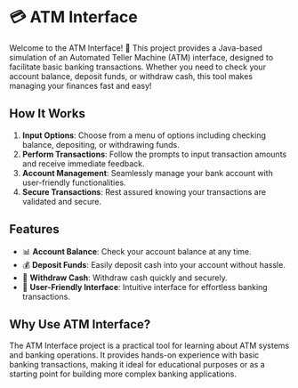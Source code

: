 # 💳 ATM Interface

Welcome to the ATM Interface! 💼 This project provides a Java-based simulation of an Automated Teller Machine (ATM) interface, designed to facilitate basic banking transactions. Whether you need to check your account balance, deposit funds, or withdraw cash, this tool makes managing your finances fast and easy!

## How It Works

1. **Input Options**: Choose from a menu of options including checking balance, depositing, or withdrawing funds.
2. **Perform Transactions**: Follow the prompts to input transaction amounts and receive immediate feedback.
3. **Account Management**: Seamlessly manage your bank account with user-friendly functionalities.
4. **Secure Transactions**: Rest assured knowing your transactions are validated and secure.

## Features

- 📊 **Account Balance**: Check your account balance at any time.
- 💰 **Deposit Funds**: Easily deposit cash into your account without hassle.
- 💸 **Withdraw Cash**: Withdraw cash quickly and securely.
- 📝 **User-Friendly Interface**: Intuitive interface for effortless banking transactions.

## Why Use ATM Interface?

The ATM Interface project is a practical tool for learning about ATM systems and banking operations. It provides hands-on experience with basic banking transactions, making it ideal for educational purposes or as a starting point for building more complex banking applications.
